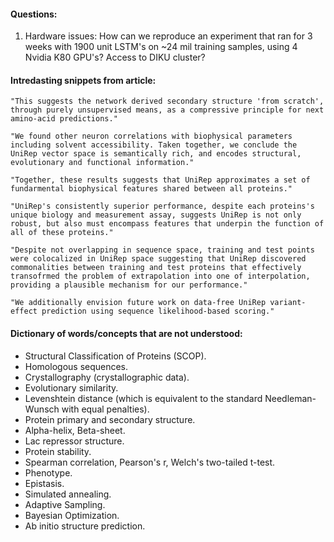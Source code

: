 
#### Questions:
1. Hardware issues: How can we reproduce an experiment that ran for 3 weeks with 1900 unit LSTM's on ~24 mil training samples, using 4 Nvidia K80 GPU's? Access to DIKU cluster?

#### Intredasting snippets from article:

```"This suggests the network derived secondary structure 'from scratch', through purely unsupervised means, as a compressive principle for next amino-acid predictions."```

```"We found other neuron correlations with biophysical parameters including solvent accessibility. Taken together, we conclude the UniRep vector space is semantically rich, and encodes structural, evolutionary and functional information."```

```"Together, these results suggests that UniRep approximates a set of fundarmental biophysical features shared between all proteins."```

```"UniRep's consistently superior performance, despite each proteins's unique biology and measurement assay, suggests UniRep is not only robust, but also must encompass features that underpin the function of all of these proteins."```

```"Despite not overlapping in sequence space, training and test points were colocalized in UniRep space suggesting that UniRep discovered commonalities between training and test proteins that effectively transofrmed the problem of extrapolation into one of interpolation, providing a plausible mechanism for our performance."```

```"We additionally envision future work on data-free UniRep variant-effect prediction using sequence likelihood-based scoring."```

#### Dictionary of words/concepts that are not understood:
- Structural Classification of Proteins (SCOP).
- Homologous sequences.
- Crystallography (crystallographic data).
- Evolutionary similarity.
- Levenshtein distance (which is equivalent to the standard Needleman-Wunsch with equal penalties).
- Protein primary and secondary structure.
- Alpha-helix, Beta-sheet.
- Lac repressor structure.
- Protein stability.
- Spearman correlation, Pearson's r, Welch's two-tailed t-test.
- Phenotype.
- Epistasis.
- Simulated annealing.
- Adaptive Sampling.
- Bayesian Optimization.
- Ab initio structure prediction.
